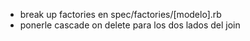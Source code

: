 - break up factories en spec/factories/[modelo].rb
- ponerle cascade on delete para los dos lados del join